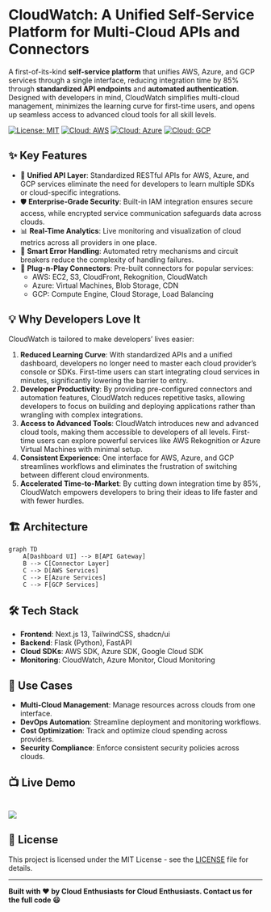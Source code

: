 # CloudWatch: A Unified Self-Service Platform for Multi-Cloud APIs and Connectors

A first-of-its-kind **self-service platform** that unifies AWS, Azure, and GCP services through a single interface, reducing integration time by 85% through **standardized API endpoints** and **automated authentication**. Designed with developers in mind, CloudWatch simplifies multi-cloud management, minimizes the learning curve for first-time users, and opens up seamless access to advanced cloud tools for all skill levels.

[![License: MIT](https://img.shields.io/badge/License-MIT-yellow.svg)](https://opensource.org/licenses/MIT)
[![Cloud: AWS](https://img.shields.io/badge/Cloud-AWS-orange)](https://aws.amazon.com/)
[![Cloud: Azure](https://img.shields.io/badge/Cloud-Azure-blue)](https://azure.microsoft.com/)
[![Cloud: GCP](https://img.shields.io/badge/Cloud-GCP-red)](https://cloud.google.com/)

## ✨ Key Features

- 🔄 **Unified API Layer**: Standardized RESTful APIs for AWS, Azure, and GCP services eliminate the need for developers to learn multiple SDKs or cloud-specific integrations.
- 🛡️ **Enterprise-Grade Security**: Built-in IAM integration ensures secure access, while encrypted service communication safeguards data across clouds.
- 📊 **Real-Time Analytics**: Live monitoring and visualization of cloud metrics across all providers in one place.
- 🚦 **Smart Error Handling**: Automated retry mechanisms and circuit breakers reduce the complexity of handling failures.
- 🔌 **Plug-n-Play Connectors**: Pre-built connectors for popular services:
  - AWS: EC2, S3, CloudFront, Rekognition, CloudWatch
  - Azure: Virtual Machines, Blob Storage, CDN
  - GCP: Compute Engine, Cloud Storage, Load Balancing

## 💡 Why Developers Love It

CloudWatch is tailored to make developers’ lives easier:

1. **Reduced Learning Curve**: With standardized APIs and a unified dashboard, developers no longer need to master each cloud provider’s console or SDKs. First-time users can start integrating cloud services in minutes, significantly lowering the barrier to entry.
2. **Developer Productivity**: By providing pre-configured connectors and automation features, CloudWatch reduces repetitive tasks, allowing developers to focus on building and deploying applications rather than wrangling with complex integrations.
3. **Access to Advanced Tools**: CloudWatch introduces new and advanced cloud tools, making them accessible to developers of all levels. First-time users can explore powerful services like AWS Rekognition or Azure Virtual Machines with minimal setup.
4. **Consistent Experience**: One interface for AWS, Azure, and GCP streamlines workflows and eliminates the frustration of switching between different cloud environments.
5. **Accelerated Time-to-Market**: By cutting down integration time by 85%, CloudWatch empowers developers to bring their ideas to life faster and with fewer hurdles.

## 🏗️ Architecture

```mermaid
graph TD
    A[Dashboard UI] --> B[API Gateway]
    B --> C[Connector Layer]
    C --> D[AWS Services]
    C --> E[Azure Services]
    C --> F[GCP Services]
```

## 🛠️ Tech Stack

- **Frontend**: Next.js 13, TailwindCSS, shadcn/ui
- **Backend**: Flask (Python), FastAPI
- **Cloud SDKs**: AWS SDK, Azure SDK, Google Cloud SDK
- **Monitoring**: CloudWatch, Azure Monitor, Cloud Monitoring

## 🎯 Use Cases

- **Multi-Cloud Management**: Manage resources across clouds from one interface.
- **DevOps Automation**: Streamline deployment and monitoring workflows.
- **Cost Optimization**: Track and optimize cloud spending across providers.
- **Security Compliance**: Enforce consistent security policies across clouds.

## 📺 Live Demo

<br>
<img src="https://media4.giphy.com/media/v1.Y2lkPTc5MGI3NjExcmtwMTVibGs5OHNqNWpobjB6d2cxcWNta2szZmU2c3ZxcWZ3a3QxNSZlcD12MV9pbnRlcm5hbF9naWZfYnlfaWQmY3Q9Zw/37pSXTWAWyCSOOXFN6/giphy.gif" />

## 📝 License

This project is licensed under the MIT License - see the [LICENSE](LICENSE) file for details.

---

**Built with ❤️ by Cloud Enthusiasts for Cloud Enthusiasts. Contact us for the full code 😃**
